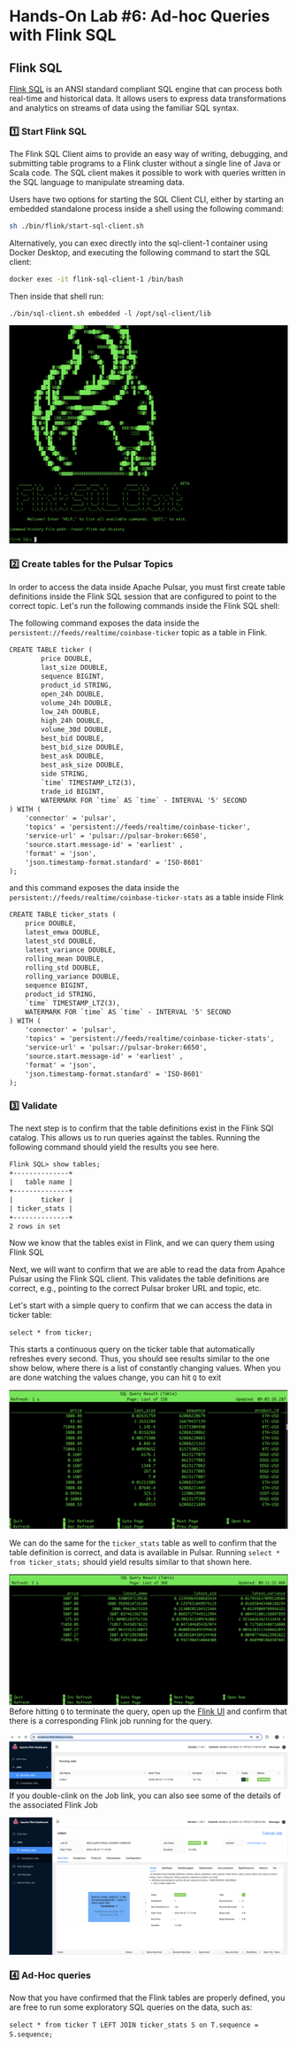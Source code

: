 # Hands-On Lab #6: Ad-hoc Queries with Flink SQL

Flink SQL
--------------------------------------

[Flink SQL](https://nightlies.apache.org/flink/flink-docs-master/docs/dev/table/sql/overview/) is an ANSI standard compliant SQL engine 
that can process both real-time and historical data. It allows users to express data transformations and analytics on streams of data 
using the familiar SQL syntax.


### 1️⃣ Start Flink SQL

The Flink SQL Client aims to provide an easy way of writing, debugging, and submitting table programs to a Flink cluster
without a single line of Java or Scala code. The SQL client makes it possible to work with queries written in the SQL language
to manipulate streaming data.

Users have two options for starting the SQL Client CLI, either by starting an embedded standalone process inside a shell
using the following command:

```bash
sh ./bin/flink/start-sql-client.sh
```

Alternatively, you can exec directly into the sql-client-1 container using Docker Desktop, and executing the following
command to start the SQL client:

```bash
docker exec -it flink-sql-client-1 /bin/bash
```

Then inside that shell run:

```
./bin/sql-client.sh embedded -l /opt/sql-client/lib
```

![Flink-SQL-UI.png](..%2Fimages%2FLab6%2FFlink-SQL-UI.png)


### 2️⃣ Create tables for the Pulsar Topics

In order to access the data inside Apache Pulsar, you must first create table definitions inside the Flink SQL session 
that are configured to point to the correct topic. Let's run the following commands inside the Flink SQL shell:

The following command exposes the data inside the `persistent://feeds/realtime/coinbase-ticker` topic as a table in Flink.
```
CREATE TABLE ticker (
        price DOUBLE,
        last_size DOUBLE,
        sequence BIGINT,
        product_id STRING,
        open_24h DOUBLE,
        volume_24h DOUBLE,
        low_24h DOUBLE,
        high_24h DOUBLE,
        volume_30d DOUBLE,
        best_bid DOUBLE,
        best_bid_size DOUBLE,
        best_ask DOUBLE,
        best_ask_size DOUBLE,
        side STRING,
        `time` TIMESTAMP_LTZ(3),
        trade_id BIGINT,
        WATERMARK FOR `time` AS `time` - INTERVAL '5' SECOND
) WITH (
    'connector' = 'pulsar',
    'topics' = 'persistent://feeds/realtime/coinbase-ticker',
    'service-url' = 'pulsar://pulsar-broker:6650',
    'source.start.message-id' = 'earliest' ,
    'format' = 'json',
    'json.timestamp-format.standard' = 'ISO-8601'
);
```

and this command exposes the data inside the `persistent://feeds/realtime/coinbase-ticker-stats` as a table inside Flink

```
CREATE TABLE ticker_stats (
    price DOUBLE,
    latest_emwa DOUBLE,
    latest_std DOUBLE,
    latest_variance DOUBLE,
    rolling_mean DOUBLE,
    rolling_std DOUBLE,
    rolling_variance DOUBLE,
    sequence BIGINT,
    product_id STRING,
    `time` TIMESTAMP_LTZ(3),
    WATERMARK FOR `time` AS `time` - INTERVAL '5' SECOND
) WITH (
    'connector' = 'pulsar',
    'topics' = 'persistent://feeds/realtime/coinbase-ticker-stats',
    'service-url' = 'pulsar://pulsar-broker:6650',
    'source.start.message-id' = 'earliest' ,
    'format' = 'json',
    'json.timestamp-format.standard' = 'ISO-8601'
);
```

### 3️⃣ Validate
The next step is to confirm that the table definitions exist in the Flink SQl catalog. This allows us to run queries
against the tables. Running the following command should yield the results you see here.

```
Flink SQL> show tables;
+--------------+
|   table name |
+--------------+
|       ticker |
| ticker_stats |
+--------------+
2 rows in set
```

Now we know that the tables exist in Flink, and we can query them using Flink SQL

Next, we will want to confirm that we are able to read the data from Apahce Pulsar using the Flink SQL client. This
validates the table definitions are correct, e.g., pointing to the correct Pulsar broker URL and topic, etc. 

Let's start with a simple query to confirm that we can access the data in ticker table:

`select * from ticker;`

This starts a continuous query on the ticker table that automatically refreshes every second. Thus, you should see results similar to the one
show below, where there is a list of constantly changing values. When you are done watching the values change, you can hit `Q` to exit

![Flink-SQL-ticker-table-sql.png](..%2Fimages%2FLab6%2FFlink-SQL-ticker-table-sql.png)

We can do the same for the `ticker_stats` table as well to confirm that the table definition is correct, and data is available in Pulsar.
Running `select * from ticker_stats;` should yield results similar to that shown here.

![Flink-SQL-ticker-stats-table-query.png](..%2Fimages%2FLab6%2FFlink-SQL-ticker-stats-table-query.png)
Before hitting `Q` to terminate the query, open up the [Flink UI](http://localhost:8081/#/job/running) and confirm that there is a corresponding
Flink job running for the query.

![Flink-SQL-Job-in-UI.png](..%2Fimages%2FLab6%2FFlink-SQL-Job-in-UI.png)
If you double-clink on the Job link, you can also see some of the details of the associated Flink Job

![Flink-SQL-Job-Details-UI.png](..%2Fimages%2FLab6%2FFlink-SQL-Job-Details-UI.png)

### 4️⃣ Ad-Hoc queries

Now that you have confirmed that the Flink tables are properly defined, you are free to run some exploratory
SQL queries on the data, such as:

`select * from ticker T LEFT JOIN ticker_stats S on T.sequence = S.sequence;`

